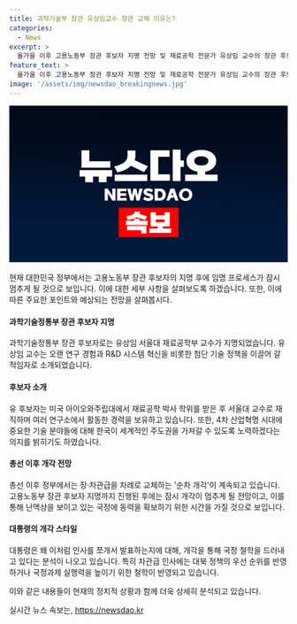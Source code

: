 ```yaml
---
title: 과학기술부 장관 유상임교수 장관 교체 이유는?
categories:
  - News
excerpt: >
  올가을 이후 고용노동부 장관 후보자 지명 전망 및 재료공학 전문가 유상임 교수의 장관 후보 지명 소감과 경력 등이 논의되고 있음. 이에 따른 정부의 장·차관급 순차 개각 전략, 윤 대통령의 개각 방식 및 차관급 인사를 통한 국정 철학에 대한 분석 등에 대해 관심이 집중되고 있음. 此로부터 국정운영 방향, 개각 전략 및 윤 대통령의 지휘력 강화를 위한 인사 철학이 담긴 개각 전략에 대한 관측이 제기되고 있음.
feature_text: >
  올가을 이후 고용노동부 장관 후보자 지명 전망 및 재료공학 전문가 유상임 교수의 장관 후보 지명 소감과 경력 등이 논의되고 있음. 이에 따른 정부의 장·차관급 순차 개각 전략, 윤 대통령의 개각 방식 및 차관급 인사를 통한 국정 철학에 대한 분석 등에 대해 관심이 집중되고 있음. 此로부터 국정운영 방향, 개각 전략 및 윤 대통령의 지휘력 강화를 위한 인사 철학이 담긴 개각 전략에 대한 관측이 제기되고 있음.
image: '/assets/img/newsdao_breakingnews.jpg'
---
```


<p><img src="/assets/img/newsdao_breakingnews.jpg" alt="firstkoreanews 속보" /></p>

<p>현재 대한민국 정부에서는 고용노동부 장관 후보자의 지명 후에 임명 프로세스가 잠시 멈추게 될 것으로 보입니다. 이에 대한 세부 사항을 살펴보도록 하겠습니다. 또한, 이에 따른 주요한 포인트와 예상되는 전망을 살펴봅시다. </p>

<h4>과학기술정통부 장관 후보자 지명</h4>

<p>과학기술정통부 장관 후보자로는 유상임 서울대 재료공학부 교수가 지명되었습니다. 유상임 교수는 오랜 연구 경험과 R&amp;D 시스템 혁신을 비롯한 첨단 기술 정책을 이끌어 갈 적임자로 소개되었습니다.</p>

<h4>후보자 소개</h4>

<p>유 후보자는 미국 아이오와주립대에서 재료공학 박사 학위를 받은 후 서울대 교수로 재직하며 여러 연구소에서 활동한 경력을 보유하고 있습니다. 또한, 4차 산업혁명 시대에 중요한 기술 분야들에 대해 한국이 세계적인 주도권을 가져갈 수 있도록 노력하겠다는 의지를 밝히기도 하였습니다.</p>

<h4>총선 이후 개각 전망</h4>

<p>총선 이후 정부에서는 장·차관급을 차례로 교체하는 '순차 개각'이 계속되고 있습니다. 고용노동부 장관 후보자 지명까지 진행된 후에는 잠시 개각이 멈추게 될 전망이고, 이를 통해 난맥상을 보이고 있는 국정에 동력을 확보하기 위한 시간을 가질 것으로 보입니다.</p>

<h4>대통령의 개각 스타일</h4>

<p>대통령은 왜 이처럼 인사를 쪼개서 발표하는지에 대해, 개각을 통해 국정 철학을 드러내고 있다는 분석이 나오고 있습니다. 특히 차관급 인사에는 대북 정책의 우선 순위를 반영하거나 국정과제 실행력을 높이기 위한 철학이 반영되고 있습니다.</p>

<p>이와 같은 내용들이 현재의 정치적 상황과 함께 더욱 상세히 분석되고 있습니다.</p>
실시간 뉴스 속보는, <a href="https://newsdao.kr" rel="dofollow">https://newsdao.kr</a>


